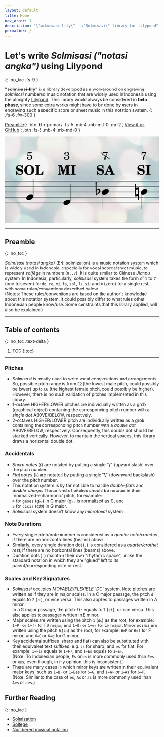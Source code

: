 ```yaml
---
layout: default
title: Home
nav_order: 1
description: "\"solmisasi-lily\" – \"Solmisasi\" library for Lilypond"
permalink: /
---
```


# Let's write _Solmisasi ("notasi angka")_ using Lilypond
{: .no_toc .fs-9 }

**"solmisasi‐lily"** is a library developed as a workaround on engraving _solmisasi_ numbered music notation that are widely used in Indonesia using the almighty [Lilypond](http://lilypond.org). This library would always be considered in **beta phase**, since some extra works might have to be done by users in engraving such a specific score or sheet music in this notation system.
{: .fs-6 .fw-300 }

[Preamble](#preamble){: .btn .btn-primary .fs-5 .mb-4 .mb-md-0 .mr-2 } [View it on GitHub](https://github.com/henriyulianto/solmisasi-lily){: .btn .fs-5 .mb-4 .mb-md-0 }

![](/docs/assets/img/solmisasi-art2.jpg)

---

## Preamble
{: .no_toc }

_Solmisasi (notasi angka)_ (EN: solmization) is a music notation system which is widely used in Indonesia, especially for vocal scores/sheet music, to represent *solfège* in numbers (`0..7`). It is quite similar to Chinese *Jianpu* system. In Indonesia, particularly, *solmisasi* system takes the form of `1` to `7` (one to seven) for `do`, `re`, `mi`, `fa`, `sol`, `la`, `si`; and `0` (zero) for a single rest, with some rules/conventions described below.<br>
(Notes: These rules/conventions are based on the author's knowledge about this notation system. It could possibly differ to what rules other Indonesian people know/use. Some constraints that this library applied, will also be explained.)

---

## Table of contents
{: .no_toc .text-delta }

1. TOC
{:toc}

---

### Pitches
  - _Solmisasi_ is mostly used to write vocal compositions and arrangements. So, possible pitch range is from `E2` (the lowest male pitch, could possibly be lower) up to `C6` (the highest female pitch, could possibly be higher). However, there is no such validation of pitches implemented in this library.
  - 1-octave HIGHER/LOWER pitches are individually written as a grob (graphical object) containing the corresponding pitch number with a _single dot_ ABOVE/BELOW, respectively.
  - 2-octaves HIGHER/LOWER pitch are individually written as a grob containing the corresponding pitch number with a _double dot_ ABOVE/BELOW, respectively. Consequently, this double dot should be stacked vertically. However, to maintain the vertical spaces, this library draws a horizontal double dot.
### Accidentals
  - _Sharp notes_ (♯) are notated by putting a single "**/**" (upward slash) over the pitch number.
  - _Flat notes_ (♭) are notated by putting a single "**\\**" (downward backslash) over the pitch number.
  - This notation system is by far not able to handle _double-flats_ and _double-sharps_. Those kind of pitches should be notated in their 'normalized-enharmonic' pitch, for example:<br>
    `4` for `geses` (g♭♭) in C major (g♭♭ is normalized as f), and<br>
    `5` for `cisis` (c♯♯) in G major.
  - _Solmisasi_ system doesn't know any _microtonal_ system.
### Note Durations
  - Every single pitch/note number is considered as a _quarter note/crotchet_, if there are no horizontal lines (beams) above.
  - Similarly, every single duration dot (`.`) is considered as a _quarter/crothet rest_, if there are no horizontal lines (beams) above.
  - Duration dots (`.`) maintain their own "rhythmic space", unlike the standard notation in which they are "glued" left to its parent/corresponding note or rest.
### Scales and Key Signatures
  - *Solmisasi* occupies _MOVABLE/FLEXIBLE 'DO'_ system. Note pitches are written as if they are in major scales. In a C major passage, the pitch `d` equals to `2` (`re`), or vice versa. This also applies to passages written in A minor.<br>
    In a G major passage, the pitch `fis` equals to `7` (`si`), or vice versa. This also applies to passages written in E minor.
  - Major scales are written using the pitch `1` (`do`) as the root, for example: `1=F♯` or `1=f♯` for F♯ major, and `1=E♭` or `1=e♭` for E♭ major.
    Minor scales are written using the pitch `6` (`la`) as the root, for example: `6=F` or `6=f` for F minor, and `6=G` or `6=g` for G minor.
  - Key accidental suffixes (sharp and flat) can also be substituted with their equivalent text suffixes, e.g. `is` for sharp, and `es` for flat. For example: `1=Fis` equals to `1=F♯`, and `1=Es` equals to `1=E♭`.<br>
    (Note: To Indonesian people, `Es` or `es` is more commonly used than `Ees` or `ees`, even though, in my opinion, this is inconsistent.)
  - There are many cases in which minor keys are written in their equivalent major keys, such as `1=B♭` or `1=Bes` for `6=G`, and `1=A♭` or `1=As` for `6=F`.<br>
    (Note: Similar to the case of `es`, `As` or `as` is more commonly used than `Aes` or `aes`.)

## Further Reading
{: .no_toc }
- [Solmization](https://en.wikipedia.org/wiki/Solmization)
- [Solfège](https://en.wikipedia.org/wiki/Solfège)
- [Numbered musical notation](https://en.wikipedia.org/wiki/Numbered_musical_notation)
